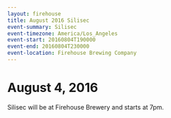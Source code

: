 ```yaml
---
layout: firehouse
title: August 2016 Silisec
event-summary: Silisec
event-timezone: America/Los_Angeles
event-start: 20160804T190000
event-end: 20160804T230000
event-location: Firehouse Brewing Company
---
```


# August 4, 2016

Silisec will be at Firehouse Brewery and starts at 7pm.
